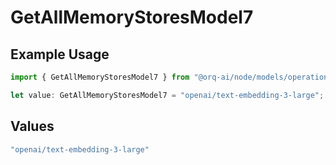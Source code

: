 # GetAllMemoryStoresModel7

## Example Usage

```typescript
import { GetAllMemoryStoresModel7 } from "@orq-ai/node/models/operations";

let value: GetAllMemoryStoresModel7 = "openai/text-embedding-3-large";
```

## Values

```typescript
"openai/text-embedding-3-large"
```